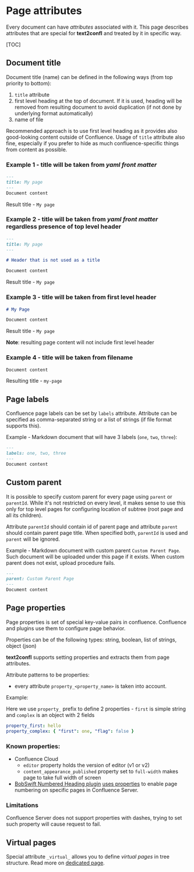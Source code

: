 # Page attributes

Every document can have _attributes_ associated with it. This page describes attributes that are special for
**text2confl** and treated by it in specific way.

[TOC]

## Document title

Document title (name) can be defined in the following ways (from top priority to bottom):

1. `title` attribute
2. first level heading at the top of document. If it is used, heading will be removed from resulting document to avoid
   duplication (if not done by underlying format automatically)
3. name of file

Recommended approach is to use first level heading as it provides also good-looking content outside of
Confluence. Usage of `title` attribute also fine, especially if you prefer to hide as much confluence-specific things
from content as possible.

### Example 1 - title will be taken from *yaml front matter*

```markdown {title=my-page.md}
---
title: My page
---
Document content
```

Result title - `My page`

### Example 2 - title will be taken from *yaml front matter* regardless presence of top level header

```markdown {title=my-page.md}
---
title: My page
---

# Header that is not used as a title

Document content
```

Result title - `My page`

### Example 3 - title will be taken from first level header

```markdown {title=my-page.md}
# My Page

Document content
```

Result title - `My page`

**Note**: resulting page content will not include first level header

### Example 4 - title will be taken from filename

```markdown {title=my-page.md}
Document content
```

Resulting title - `my-page`

## Page labels

Confluence page labels can be set by `labels` attribute. Attribute can be specified as comma-separated string or a list
of strings (if file format supports this).

Example - Markdown document that will have 3 labels (`one`, `two`, `three`):

```markdown
---
labels: one, two, three
---
Document content
```

## Custom parent

It is possible to specify custom parent for every page using `parent` or `parentId`. While it's not restricted on every
level, it makes sense to use this only for top level pages for configuring
location of subtree (root page and all its children).

Attribute `parentId` should contain id of parent page and attribute `parent` should contain parent page title. When
specified both, `parentId` is used and `parent` will be ignored.

Example - Markdown document with custom parent `Custom Parent Page`. Such document will be uploaded under this page if
it exists. When custom parent does not exist, upload procedure fails.

```markdown
---
parent: Custom Parent Page
---
Document content
```

## Page properties

Page properties is set of special key-value pairs in confluence. Confluence and plugins use them to configure page
behavior.

Properties can be of the following types: string, boolean, list of strings, object (json)

**text2confl** supports setting properties and extracts them from page attributes. 

Attribute patterns to be properties:

* every attribute `property_<property_name>` is taken into account.

Example:

Here we use `property_` prefix to define 2 properties - `first` is simple string and `complex` is an object with 2 fields

```yaml
property_first: hello
property_complex: { "first": one, "flag": false }
```

### Known properties:

* Confluence Cloud 
  * `editor` property holds the version of editor (v1 or v2)
  * `content_appearance_published` property set to `full-width` makes page to take full width of screen
* [BobSwift Numbered Heading plugin][page_numbering_plugin] [uses properties](https://bobswift.atlassian.net/wiki/spaces/NH/pages/2585657347/Page+properties)
  to enable page numbering on specific pages in Confluence Server.

### Limitations

Confluence Server does not support properties with dashes, trying to set such property will cause request to fail.

## Virtual pages

Special attribute `_virtual_` allows you to define _virtual pages_ in tree structure. Read more
on [dedicated page](./virtual-pages.md).

[page_numbering_plugin]: https://bobswift.atlassian.net/wiki/spaces/NH/overview